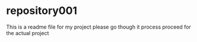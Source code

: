# repository001
This is a readme file for my project please go though it process proceed for the actual project
